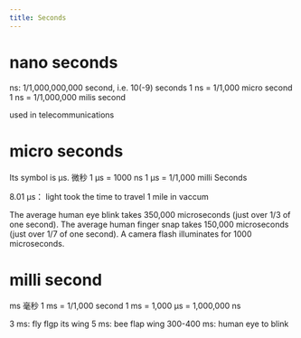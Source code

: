 ```yaml
---
title: Seconds
---
```


# nano seconds

ns: 1/1,000,000,000 second, i.e. 10(-9) seconds
1 ns = 1/1,000 micro second
1 ns = 1/1,000,000 milis second

used in telecommunications

# micro seconds 
Its symbol is μs. 微秒
1 μs = 1000 ns
1 μs = 1/1,000 milli Seconds

8.01 μs： light took the time to travel 1 mile in vaccum

The average human eye blink takes 350,000 microseconds (just over 1/3 of one second).
The average human finger snap takes 150,000 microseconds (just over 1/7 of one second).
A camera flash illuminates for 1000 microseconds.



# milli second
ms 毫秒
1 ms = 1/1,000 second
1 ms = 1,000 μs = 1,000,000 ns

3 ms: fly flgp its wing
5 ms: bee flap wing
300-400 ms: human eye to blink



